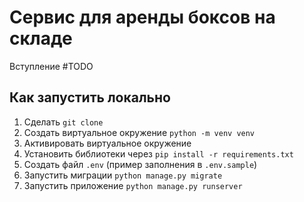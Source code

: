 # Сервис для аренды боксов на складе
Вступление #TODO

## Как запустить локально
1. Сделать `git clone`
2. Создать виртуальное окружение `python -m venv venv`
3. Активировать виртуальное окружение 
4. Установить библиотеки через `pip install -r requirements.txt`
5. Создать файл `.env` (пример заполнения в `.env.sample`)
6. Запустить миграции `python manage.py migrate`
7. Запустить приложение `python manage.py runserver`
